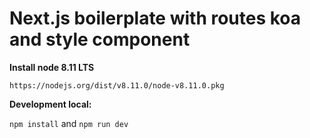 # Next.js boilerplate with routes koa and style component #

**Install node 8.11 LTS**

```
https://nodejs.org/dist/v8.11.0/node-v8.11.0.pkg
```

**Development local:**

`npm install` and `npm run dev`
